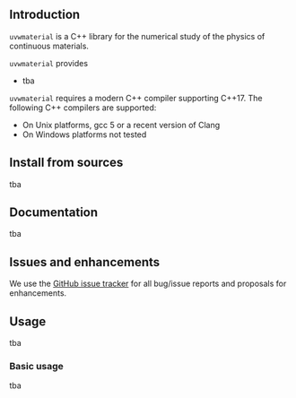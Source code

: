 ## Introduction

`uvwmaterial` is a C++ library for the numerical study of the physics of continuous materials.

`uvwmaterial` provides

- tba


`uvwmaterial` requires a modern C++ compiler supporting C++17. The following C++
compilers are supported:

- On Unix platforms, gcc 5 or a recent version of Clang
- On Windows platforms not tested

## Install from sources

tba

## Documentation

tba

## Issues and enhancements

We use the [GitHub issue
tracker](https://github.com/petlenz/uvwmaterial/issues) for all bug/issue
reports and proposals for enhancements.

## Usage

tba

### Basic usage

tba
